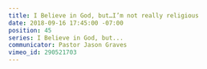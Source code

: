 ```yaml
---
title: I Believe in God, but…I’m not really religious
date: 2018-09-16 17:45:00 -07:00
position: 45
series: I Believe in God, but...
communicator: Pastor Jason Graves
vimeo_id: 290521703
---
```


